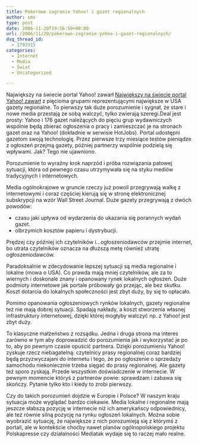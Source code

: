 ```yaml
---
title: Pokerowe zagranie Yahoo! i gazet regionalnych
author: sms
type: post
date: 2006-11-20T19:56:59+00:00
url: /2006/11/20/pokerowe-zagranie-yahoo-i-gazet-regionalnych/
dsq_thread_id:
  - 2793315
categories:
  - Internet
  - Media
  - Świat
  - Uncategorized

---
```

Największy na świecie portal Yahoo! zawarł [Największy na świecie portal Yahoo! zawarł][1] z pięcioma grupami reprezentującymi największe w USA gazety regionalne. To pierwszy tak duże porozumienie i sygnał, że stare i nowe media przestają ze sobą walczyć, tylko zwierają szeregi.<!--more-->Deal jest prosty: Yahoo i 176 gazet należących do pięciu grup wydawniczych wspólnie będą zbierać ogłoszenia o pracy i zamieszczać je na stronach gazet oraz na Yahoo! (dokładnie w serwisie HotJobs). Portal udostępni gazetom swoją technologię. Przez pierwsze trzy miesiące testów pieniądze z ogłoszeń przejmą gazety, później partnerzy wspólnie podzielą się wpływami. Jak? Tego nie ujawniono.


  
Porozumienie to wyraźny krok naprzód i próba rozwiązania patowej sytuacji, która od pewnego czasu utrzymywała się na styku mediów tradycyjnych i internetowych.
  
Media ogólnokrajowe w gruncie rzeczy już powoli przegrywają walkę z internetowymi i coraz częściej kierują się w stronę elektronicznej subskrypcji na wzór Wall Street Journal. Duże gazety przegrywają z dwóch powodów:

  * czasu jaki upływa od wydarzenia do ukazania się porannych wydań gazet.
  * olbrzymich kosztów papieru i dystrybucji.

Prędzej czy później ich czytelników i&#8230;ogłoszeniodawców przejmie internet, bo utrata czytelników oznacza na dłuższą metę również utratę ogłoszeniodawców.

Paradoksalnie w zdecydowanie lepszej sytuacji są media regionalne i lokalne (mowa o USA). Co prawda mają mniej czytelników, ale za to wiernych i doskonale znany i opanowany rynek lokalnych ogłoszeń. Duże podmioty internetowe jak portale próbowały go przejąc, ale bez skutku. Koszt dotarcia do lokalnych społeczności jest zbyt duży, by się to opłacało.

Pomimo opanowania ogłoszeniowych rynków lokalnych, gazety regionalne też nie mają dobrej sytuacji. Spadają nakłady, a koszt stworzenia własnej infrastruktury internetowej, dzięki której mogłyby walczyć np. z Yahoo! jest zbyt duży.

To klasyczne małżeństwo z rozsądku. Jedna i druga strona ma interes zarówno w tym aby doprowadzić do porozumienia jak i wykorzystać je po to, aby po pewnym czasie opuścić partnera. Dzięki porozumieniu Yahoo! zyskuje rzecz niebagatelną: czytelnicy prasy regionalnej coraz bardziej będą przyzwyczajani do internetu i tego, że po ogłoszenie o sprzedaży samochodu niekoniecznie trzeba sięgać do prasy regionalnej. Ale gazety też sporo zyskają. Przede wszystkim doświadczenie w internecie. W pewnym momencie któryś z partnerów powie: sprawdzam i zabawa się skończy. Pytanie tylko kto i kiedy to zrobi pierwszy.

Czy do takich porozumień dojdzie w Europie i Polsce? W naszym kraju sytuacja może wyglądać bardzo ciekawie. Media lokalne i regionalne mają jeszcze słabszą pozycję w internecie niż ich amerykańscy odpowiednicy, ale też równie silną pozycję na rynku ogłoszeń lokalnych. Można sobie wyobrazić sytuację, że największe z nich porozumieją się z którymś z portali, ale w kontekście choćby nawet planów ogólnopolskiego projektu Polskapresse czy działalności Mediatak wydaje się to raczej mało realne.

 [1]: http://news.yahoo.com/s/ap/20061120/ap_on_bi_ge/yahoo_newspaper_deal